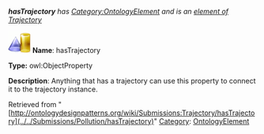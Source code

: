 ___hasTrajectory__ has [Category:OntologyElement](../../Category/OntologyElement "Category:OntologyElement") and is an [element of](../../Property/ElementOf "Property:ElementOf") [Trajectory](../../Submissions/Trajectory "Submissions:Trajectory")_


  




[![ObjectProperty](../../images/thumb/c/c3/ObjectProperty.gif/45px-ObjectProperty.gif)](../../Image/ObjectProperty.gif "ObjectProperty")
__Name__: hasTrajectory 


__Type:__ owl:ObjectProperty 


__Description__: Anything that has a trajectory can use this property to connect it to the trajectory instance. 





Retrieved from "[http://ontologydesignpatterns.org/wiki/Submissions:Trajectory/hasTrajectory](../../Submissions/Pollution/hasTrajectory)"
 [Category](http://ontologydesignpatterns.org/wiki/Special:Categories "Special:Categories"): [OntologyElement](../../Category/OntologyElement "Category:OntologyElement")
